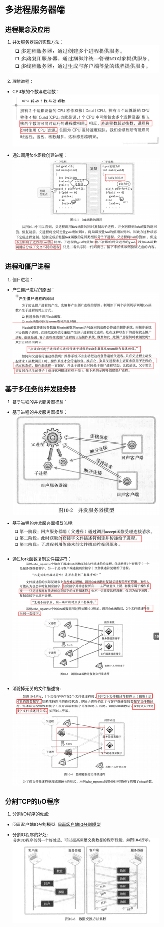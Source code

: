 # 多进程服务器端

## 进程概念及应用

1. 并发服务器端的实现方法：
 ![并发服务器端的实现方法](并发服务器端的实现方法.png)
 
2. 理解进程：
 - CPU核的个数与进程数：
 ![CPU核的个数与进程数](CPU核的个数与进程数.png)
 
 - 通过调用fork函数创建进程：
 ![调用fork函数创建子进程](调用fork函数创建子进程.png)
 
## 进程和僵尸进程
 
1. 僵尸进程：
 - 产生僵尸进程的原因：
 ![产生僵尸进程的原因](产生僵尸进程的原因.png)
  
## 基于多任务的并发服务器

1. 基于进程的并发服务器模型：
 - 基于进程的并发服务器模型：
 ![基于进程的并发服务器模型](基于进程的并发服务器模型.png)
 
 - 基于进程的并发服务器模型流程:
 ![基于进程的并发服务器模型流程](基于进程的并发服务器模型流程.png)
 
 - 通过fork函数复制文件描述符：
 ![通过fork函数复制文件描述符](通过fork函数复制文件描述符.png)
 
 - 消除掉无关的文件描述符:
 ![消除掉无关的文件描述符](消除掉无关的文件描述符.png)
 

## 分割TCP的I/O程序
 
1. 分割I/O程序的优点:
 - 回声客户端IO分割模型:
 [回声客户端IO分割模型](回声客户端IO分割模型.png)
 
 - 分割IO程序的好处:
 ![分割IO程序的好处](分割IO程序的好处.png)
 